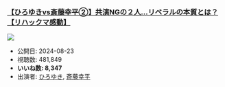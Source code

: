 ### [【ひろゆきvs斎藤幸平②】共演NGの２人…リベラルの本質とは？【リハックマ感動】](https://www.youtube.com/watch?v=VTG4_sQ-QvM)
[![](https://img.youtube.com/vi/VTG4_sQ-QvM/sddefault.jpg)](https://www.youtube.com/watch?v=VTG4_sQ-QvM)
-   公開日: 2024-08-23
-   視聴数: 481,849
-   **いいね数: 8,347**
-   出演者: [ひろゆき](/rehacq_fan/people/ひろゆき "wikilink"), [斎藤幸平](/rehacq_fan/people/斎藤幸平 "wikilink")
